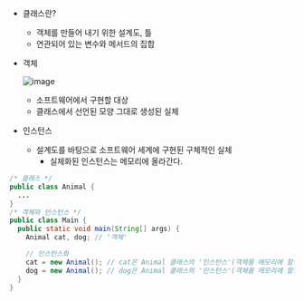 - 클래스란?
    - 객체를 만들어 내기 위한 설계도, 틀
    - 연관되어 있는 변수와 메서드의 집합

- 객체
    
    ![image](https://user-images.githubusercontent.com/72914519/163405443-33748f9b-d4fc-4952-8115-2fcca2468032.png)
    
    - 소프트웨어에서 구현할 대상
    - 클래스에서 선언된 모양 그대로 생성된 실체

- 인스턴스
    - 설계도를 바탕으로 소프트웨어 세계에 구현된 구체적인 실체
        - 실체화된 인스턴스는 메모리에 올라간다.

```java
/* 클래스 */
public class Animal {
  ...
}
/* 객체와 인스턴스 */
public class Main {
  public static void main(String[] args) {
    Animal cat, dog; // '객체'

    // 인스턴스화
    cat = new Animal(); // cat은 Animal 클래스의 '인스턴스'(객체를 메모리에 할당)
    dog = new Animal(); // dog은 Animal 클래스의 '인스턴스'(객체를 메모리에 할당)
  }
}
```
